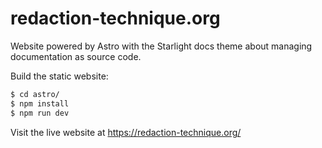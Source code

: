 redaction-technique.org
=======================

Website powered by Astro with the Starlight docs theme about managing documentation as source code.

Build the static website:

``` bash
$ cd astro/
$ npm install
$ npm run dev
```

Visit the live website at https://redaction-technique.org/

